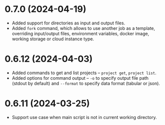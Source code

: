 # 0.7.0 (2024-04-19)

- Added support for directories as input and output files.
- Added `fork` command, which allows to use another job as a template, overriding input/output files, environment
  variables, docker image, working storage or cloud instance type.

# 0.6.12 (2024-04-03)

- Added commands to get and list projects – `project get`, `project list`.
- Added options for command output – `-o` to specify output file path (stdout by default) and `--format` to specify
  data format (tabular or json).

# 0.6.11 (2024-03-25)

- Support use case when main script is not in current working directory.
